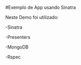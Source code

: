 #Exemplo de App usando Sinatra

Neste Demo foi utilizado:

 -Sinatra

 -Presenters

 -MongoDB

 -Rspec
